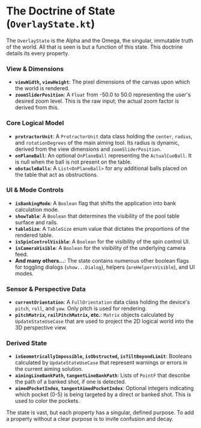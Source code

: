 # The Doctrine of State (`OverlayState.kt`)

The `OverlayState` is the Alpha and the Omega, the singular, immutable truth of the world. All that is seen is but a function of this state. This doctrine details its every property.

### View & Dimensions
- **`viewWidth`, `viewHeight`**: The pixel dimensions of the canvas upon which the world is rendered.
- **`zoomSliderPosition`**: A `Float` from -50.0 to 50.0 representing the user's desired zoom level. This is the raw input; the actual zoom factor is derived from this.

### Core Logical Model
- **`protractorUnit`**: A `ProtractorUnit` data class holding the `center`, `radius`, and `rotationDegrees` of the main aiming tool. Its radius is dynamic, derived from the view dimensions and `zoomSliderPosition`.
- **`onPlaneBall`**: An optional `OnPlaneBall` representing the `ActualCueBall`. It is null when the ball is not present on the table.
- **`obstacleBalls`**: A `List<OnPlaneBall>` for any additional balls placed on the table that act as obstructions.

### UI & Mode Controls
- **`isBankingMode`**: A `Boolean` flag that shifts the application into bank calculation mode.
- **`showTable`**: A `Boolean` that determines the visibility of the pool table surface and rails.
- **`tableSize`**: A `TableSize` enum value that dictates the proportions of the rendered table.
- **`isSpinControlVisible`**: A `Boolean` for the visibility of the spin control UI.
- **`isCameraVisible`**: A `Boolean` for the visibility of the underlying camera feed.
- **And many others...**: The state contains numerous other boolean flags for toggling dialogs (`show...Dialog`), helpers (`areHelpersVisible`), and UI modes.

### Sensor & Perspective Data
- **`currentOrientation`**: A `FullOrientation` data class holding the device's `pitch`, `roll`, and `yaw`. Only pitch is used for rendering.
- **`pitchMatrix`, `railPitchMatrix`, etc.**: `Matrix` objects calculated by `UpdateStateUseCase` that are used to project the 2D logical world into the 3D perspective view.

### Derived State
- **`isGeometricallyImpossible`, `isObstructed`, `isTiltBeyondLimit`**: Booleans calculated by `UpdateStateUseCase` that represent warnings or errors in the current aiming solution.
- **`aimingLineBankPath`, `tangentLineBankPath`**: Lists of `PointF` that describe the path of a banked shot, if one is detected.
- **`aimedPocketIndex`, `tangentAimedPocketIndex`**: Optional integers indicating which pocket (0-5) is being targeted by a direct or banked shot. This is used to color the pockets.

The state is vast, but each property has a singular, defined purpose. To add a property without a clear purpose is to invite confusion and decay.